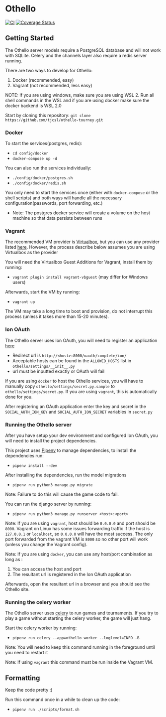 # Othello

[![CI](https://github.com/tjcsl/othello-tourney/actions/workflows/ci.yml/badge.svg?branch=master&event=push)](https://github.com/tjcsl/othello-tourney/actions/workflows/ci.yml)
[![Coverage Status](https://coveralls.io/repos/github/tjcsl/othello-tourney/badge.svg?branch=master)](https://coveralls.io/github/tjcsl/othello-tourney?branch=master)

## Getting Started

The Othello server models require a PostgreSQL database and will not work with SQLite. 
Celery and the channels layer also require a redis server running.

There are two ways to develop for Othello:
  1) Docker (recommended, easy)
  2) Vagrant (not recommended, less easy)


NOTE: If you are using windows, make sure you are using WSL 2. Run all shell commands in the WSL and if you are using docker make sure the docker backend is WSL 2.0

Start by cloning this repository:
`git clone https://github.com/tjcsl/othello-tourney.git`


### Docker

To start the services(postgres, redis):
  * `cd config/docker`
  * `docker-compose up -d`

You can also run the services individually:
  * `./config/docker/postgres.sh`
  * `./config/docker/redis.sh`

You only need to start the services once (either with `docker-compose` or the shell scripts) and both ways will handle all the necessary configuration(passwords, port forwarding, etc.)

* Note: The postgres docker service will create a volume on the host machine so that data persists between runs


### Vagrant

The recommended VM provider is [Virtualbox](https://www.virtualbox.org/wiki/Downloads), but you can use any provider listed [here](https://www.virtualbox.org/wiki/Downloads). However, the process describe below assumes you are using Virtualbox as the provider

You will need the Virtualbox Guest Additions for Vagrant, install them by running:
  * `vagrant plugin install vagrant-vbguest` (may differ for Windows users)

Afterwards, start the VM by running:
  * `vagrant up`

The VM may take a long time to boot and provision, do not interrupt this process (unless it takes more than 15-20 minutes).



### Ion OAuth

The Othello server uses Ion OAuth, you will need to register an application [here](https://ion.tjhsst.edu/oauth)
  * Redirect url is `http://<host>:8000/oauth/complete/ion/`
  * Acceptable hosts can be found in the `ALLOWED_HOSTS` list in `othello/settings/__init__.py`
  * url must be inputted exactly or OAuth will fail

If you are using `docker` to host the Othello services, you will have to manually copy `othello/settings/secret.py.sample` to `othello/settings/secret.py`. If you are using `vagrant`, this is automatically done for you.

After registering an OAuth application enter the key and secret in the `SOCIAL_AUTH_ION_KEY` and `SOCIAL_AUTH_ION_SECRET` variables in `secret.py`


### Running the Othello server

After you have setup your dev environment and configured Ion OAuth, you will need to install the project dependencies. 

This project uses [Pipenv](https://pipenv.pypa.io/en/latest/) to manage dependencies, to install the dependencies run:
  * `pipenv install --dev`
  
After installing the dependencies, run the model migrations
  * `pipenv run python3 manage.py migrate`

Note: Failure to do this will cause the game code to fail.


You can run the django server by running:
  * `pipenv run python3 manage.py runserver <host>:<port>`

Note: If you are using `vagrant`, host should be `0.0.0.0` and port should be `8000`. Vagrant on Linux has some issues forwarding traffic if the host is `127.0.0.1` or `localhost`, so `0.0.0.0` will have the most success. The only port forwarded from the vagrant VM is `8000` so no other port will work (unless you change the Vagrant config). 

Note: If you are using `docker`, you can use any host/port combination as long as :
  1) You can access the host and port
  2) The resultant url is registered in the Ion OAuth application

Afterwards, open the resultant url in a browser and you should see the Othello site.


### Running the celery worker

The Othello server uses [celery](https://docs.celeryproject.org/en/stable/getting-started/introduction.html) to run games and tournaments. If you try to play a game without starting the celery worker, the game will just hang.


Start the celery worker by running:

  * `pipenv run celery --app=othello worker --loglevel=INFO -B`

Note: You will need to keep this command running in the foreground until you need to restart it

Note: If using `vagrant` this command must be run inside the Vagrant VM.



## Formatting

Keep the code pretty :) 

Run this command once in a while to clean up the code:

  * `pipenv run ./scripts/format.sh`
